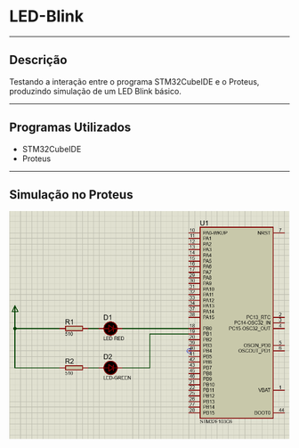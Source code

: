 # LED-Blink
____________________________________________________________
## Descrição
Testando a interação entre o programa STM32CubeIDE e o Proteus, produzindo simulação de um LED Blink básico.
____________________________________________________________
## Programas Utilizados
* STM32CubeIDE
* Proteus
____________________________________________________________
## Simulação no Proteus
![alt text](https://github.com/lucaskenp/LED-Blink/blob/main/Proteus_Simulation/Schematic.png)
